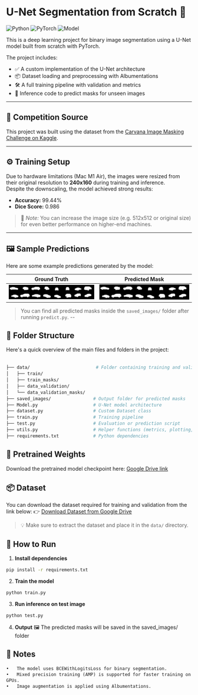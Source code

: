 # U-Net Segmentation from Scratch 🧠
![Python](https://img.shields.io/badge/python-3.9-blue)
![PyTorch](https://img.shields.io/badge/PyTorch-1.13.1-%23EE4C2C?logo=pytorch)
![Model](https://img.shields.io/badge/Model-U--Net-brightgreen)


This is a deep learning project for binary image segmentation using a U-Net model built from scratch with PyTorch.

The project includes:
- ✅ A custom implementation of the U-Net architecture  
- 📦 Dataset loading and preprocessing with Albumentations  
- 🛠️ A full training pipeline with validation and metrics  
- 🧪 Inference code to predict masks for unseen images

---

## 🎯 Competition Source  
This project was built using the dataset from the [Carvana Image Masking Challenge on Kaggle](https://www.kaggle.com/competitions/carvana-image-masking-challenge).

---

## ⚙️ Training Setup

Due to hardware limitations (Mac M1 Air), the images were resized from their original resolution to **240x160** during training and inference.  
Despite the downscaling, the model achieved strong results:

- **Accuracy:** 99.44%  
- **Dice Score:** 0.986  

> 📌 *Note:* You can increase the image size (e.g. 512x512 or original size) for even better performance on higher-end machines.

---
## 🖼️ Sample Predictions

Here are some example predictions generated by the model:

| Ground Truth  | Predicted Mask |
|-------------|----------------|
| ![Mask](saved_images/mask_0.png) | ![Input](saved_images/pred_0.png)|


> You can find all predicted masks inside the `saved_images/` folder after running `predict.py`.
--
## 📁 Folder Structure

Here's a quick overview of the main files and folders in the project:

```bash

├── data/                         # Folder containing training and validation images & masks
│   ├── train/
│   ├── train_masks/
│   ├── data_validation/
│   └── data_validation_masks/
├── saved_images/                # Output folder for predicted masks
├── Model.py                     # U-Net model architecture
├── dataset.py                   # Custom Dataset class
├── train.py                     # Training pipeline
├── test.py                      # Evaluation or prediction script
├── utils.py                     # Helper functions (metrics, plotting, etc.)
├── requirements.txt             # Python dependencies
```

## 🔗 Pretrained Weights

Download the pretrained model checkpoint here: [Google Drive link](https://drive.google.com/file/d/1vhwpv_wTyPrgY_KHs4jMepkcNRaUlvwR/view?usp=share_link) 


## 📦 Dataset

You can download the dataset required for training and validation from the link below:  👉 [Download Dataset from Google Drive](https://drive.google.com/file/d/1H3MWmNQTnY3nssauDrntniGEhkTMk_eD/view?usp=share_link)

> 💡 Make sure to extract the dataset and place it in the `data/` directory.

## 🚀 How to Run

1. **Install dependencies**
```bash
pip install -r requirements.txt
```

2. **Train the model**
```bash
python train.py
```
3. **Run inference on test image**
```bash
python test.py
```
4. **Output**
  🖼️ The predicted masks will be saved in the saved_images/ folder

## 💬 Notes
	•	The model uses BCEWithLogitsLoss for binary segmentation.
	•	Mixed precision training (AMP) is supported for faster training on GPUs.
	•	Image augmentation is applied using Albumentations.



